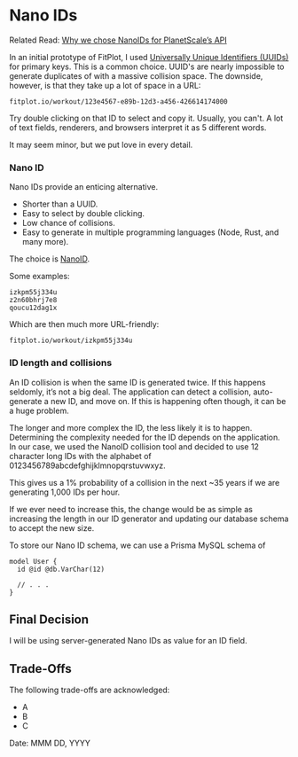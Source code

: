 # Nano IDs

Related Read:
[Why we chose NanoIDs for PlanetScale’s API](https://planetscale.com/blog/why-we-chose-nanoids-for-planetscales-api)

In an initial prototype of FitPlot, I used [Universally Unique Identifiers (UUIDs)](https://en.wikipedia.org/wiki/Universally_unique_identifier) for primary keys. This is a common choice. UUID's are nearly impossible to generate duplicates of with a massive collision space. The downside, however, is that they take up a lot of space in a URL:

```
fitplot.io/workout/123e4567-e89b-12d3-a456-426614174000
```

Try double clicking on that ID to select and copy it. Usually, you can't. A lot of text fields, renderers, and browsers interpret it as 5 different words.

It may seem minor, but we put love in every detail.

### Nano ID

Nano IDs provide an enticing alternative.

- Shorter than a UUID.
- Easy to select by double clicking.
- Low chance of collisions.
- Easy to generate in multiple programming languages (Node, Rust, and many more).

The choice is [NanoID](https://github.com/ai/nanoid).

Some examples:

```
izkpm55j334u
z2n60bhrj7e8
qoucu12dag1x
```

Which are then much more URL-friendly:

```
fitplot.io/workout/izkpm55j334u
```

### ID length and collisions

An ID collision is when the same ID is generated twice. If this happens seldomly, it’s not a big deal. The application can detect a collision, auto-generate a new ID, and move on. If this is happening often though, it can be a huge problem.

The longer and more complex the ID, the less likely it is to happen. Determining the complexity needed for the ID depends on the application. In our case, we used the NanoID collision tool and decided to use 12 character long IDs with the alphabet of 0123456789abcdefghijklmnopqrstuvwxyz.

This gives us a 1% probability of a collision in the next ~35 years if we are generating 1,000 IDs per hour.

If we ever need to increase this, the change would be as simple as increasing the length in our ID generator and updating our database schema to accept the new size.

To store our Nano ID schema, we can use a Prisma MySQL schema of

```prisma
model User {
  id @id @db.VarChar(12)

  // . . .
}
```

## Final Decision

I will be using server-generated Nano IDs as value for an ID field.

## Trade-Offs

The following trade-offs are acknowledged:

- A
- B
- C

Date: MMM DD, YYYY

